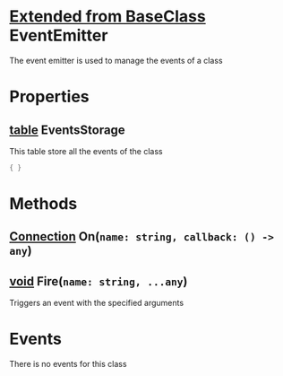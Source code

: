 <style>
  .md-content__button {
    display: none;
  }
</style>

# [Extended from BaseClass](BaseClass.md) EventEmitter 
The event emitter is used to manage the events of a class
	 
# Properties

## [table](table.md) EventsStorage 
This table store all the events of the class
 
```lua
{ }
```


# Methods
## [Connection](Connection.md) On(`name: string, callback: () -> any`) 
 
## [void](https://create.roblox.com/docs/scripting/luau/nil) Fire(`name: string, ...any`) 
 Triggers an event with the specified arguments
	


# Events
There is no events for this class


